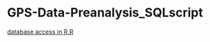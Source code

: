 # GPS-Data-Preanalysis_SQLscript

[database access in R.R](https://github.com/xinlianyu/GPSdata-Pre-analysis-SQLscript/blob/master/database%20access%20in%20R.R)
